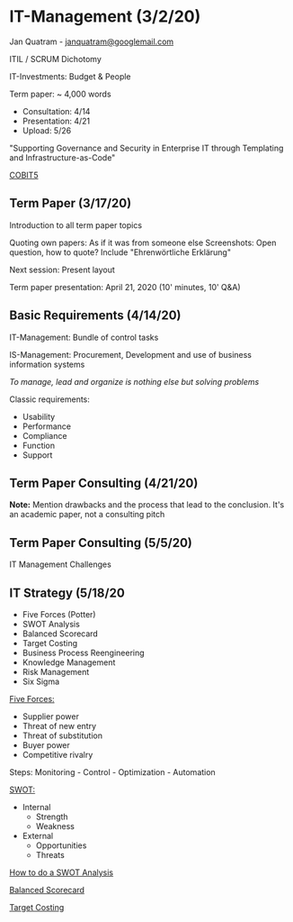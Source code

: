 # IT-Management (3/2/20)

Jan Quatram - janquatram@googlemail.com

ITIL / SCRUM Dichotomy

IT-Investments: Budget & People

Term paper: ~ 4,000 words
- Consultation: 4/14
- Presentation: 4/21 
- Upload: 5/26

"Supporting Governance and Security in Enterprise IT through Templating and Infrastructure-as-Code"

[COBIT5](https://www.isaca.org/resources/cobit)

## Term Paper (3/17/20)

Introduction to all term paper topics

Quoting own papers: As if it was from someone else
Screenshots: Open question, how to quote?
Include "Ehrenwörtliche Erklärung"

Next session: Present layout

Term paper presentation: April 21, 2020 (10' minutes, 10' Q&A)

## Basic Requirements (4/14/20)

IT-Management: Bundle of control tasks

IS-Management: Procurement, Development and use of business information systems

*To manage, lead and organize is nothing else but solving problems*

Classic requirements:
- Usability
- Performance
- Compliance
- Function
- Support

## Term Paper Consulting (4/21/20)

**Note:** Mention drawbacks and the process that lead to the conclusion. It's an academic paper, not a consulting pitch

## Term Paper Consulting (5/5/20)

IT Management Challenges

## IT Strategy (5/18/20

- Five Forces (Potter)
- SWOT Analysis
- Balanced Scorecard
- Target Costing
- Business Process Reengineering
- Knowledge Management
- Risk Management
- Six Sigma

[Five Forces:](https://www.smartinsights.com/online-brand-strategy/brand-development/how-to-use-porters-5-forces-model/)
- Supplier power
- Threat of new entry
- Threat of substitution
- Buyer power
- Competitive rivalry

Steps: Monitoring - Control - Optimization - Automation

[SWOT:](https://www.investopedia.com/terms/s/swot.asp)
- Internal
	- Strength
	- Weakness
- External
	- Opportunities
	- Threats

[How to do a SWOT Analysis](https://www.shopify.com/blog/74665093-want-to-future-proof-your-business-try-a-swot-analysis)

[Balanced Scorecard](https://www.investopedia.com/terms/b/balancedscorecard.asp)

[Target Costing](https://corporatefinanceinstitute.com/resources/knowledge/accounting/target-costing/)


<!--stackedit_data:
eyJoaXN0b3J5IjpbMTE1OTI3NTkxNywxNDU1MjQ2MzYxLDE4Nj
kwMDUzOTcsNTM0NDM2NjQwLC0xNDEwMjQ3MzkyLC0yMDMyOTUy
MjA2LC0xMTk5NzEzMjc3LDE5NDM0NjkyMDMsLTEwODUyMDc3Nz
IsNjMxMTY4MzE0LDE4MDQzNzY0NTAsLTMzMTYyMTQ4NCwtMjg2
NTQ4NjI4LC0xNTcwNDA0MjA1LC0xMDQ5NTY1NjAsLTUzMjM5Mj
g5MF19
-->